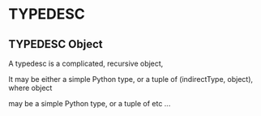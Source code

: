 # TYPEDESC


## TYPEDESC Object

A typedesc is a complicated, recursive object, 

It may be either a simple Python type, or a tuple of \(indirectType, object\), where object 

may be a simple Python type, or a tuple of etc \.\.\.